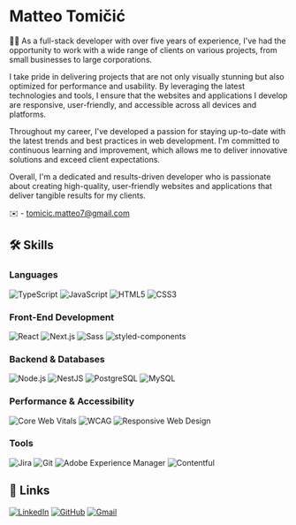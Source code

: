# Matteo Tomičić

👨‍💻 As a full-stack developer with over five years of experience, I've had the opportunity to work with a wide range of clients on various projects, from small businesses to large corporations.

I take pride in delivering projects that are not only visually stunning but also optimized for performance and usability. By leveraging the latest technologies and tools, I ensure that the websites and applications I develop are responsive, user-friendly, and accessible across all devices and platforms.

Throughout my career, I've developed a passion for staying up-to-date with the latest trends and best practices in web development. I'm committed to continuous learning and improvement, which allows me to deliver innovative solutions and exceed client expectations.

Overall, I'm a dedicated and results-driven developer who is passionate about creating high-quality, user-friendly websites and applications that deliver tangible results for my clients.

✉️ - [tomicic.matteo7@gmail.com](mailto:tomicic.matteo7@gmail.com)

## 🛠️ Skills

### Languages

![TypeScript](https://img.shields.io/badge/TypeScript-007ACC?style=for-the-badge&logo=typescript&logoColor=white)
![JavaScript](https://img.shields.io/badge/JavaScript-F7DF1E?style=for-the-badge&logo=javascript&logoColor=black)
![HTML5](https://img.shields.io/badge/HTML5-E34F26?style=for-the-badge&logo=html5&logoColor=white)
![CSS3](https://img.shields.io/badge/CSS3-1572B6?style=for-the-badge&logo=css3&logoColor=white)

### Front-End Development

![React](https://img.shields.io/badge/React-61DAFB?style=for-the-badge&logo=react&logoColor=white)
![Next.js](https://img.shields.io/badge/Next.js-000000?style=for-the-badge&logo=nextdotjs&logoColor=white)
![Sass](https://img.shields.io/badge/Sass-CC6699?style=for-the-badge&logo=sass&logoColor=white)
![styled-components](https://img.shields.io/badge/styled--components-DB7093?style=for-the-badge&logo=styled-components&logoColor=white)

### Backend & Databases

![Node.js](https://img.shields.io/badge/Node.js-43853D?style=for-the-badge&logo=node.js&logoColor=white)
![NestJS](https://img.shields.io/badge/NestJS-E0234E?style=for-the-badge&logo=nestjs&logoColor=white)
![PostgreSQL](https://img.shields.io/badge/PostgreSQL-336791?style=for-the-badge&logo=postgresql&logoColor=white)
![MySQL](https://img.shields.io/badge/MySQL-4479A1?style=for-the-badge&logo=mysql&logoColor=white)

### Performance & Accessibility

![Core Web Vitals](https://img.shields.io/badge/Core_Web_Vitals-4285F4?style=for-the-badge&logo=googlechrome&logoColor=white)
![WCAG](https://img.shields.io/badge/WCAG-008000?style=for-the-badge&logo=wcag&logoColor=white)
![Responsive Web Design](https://img.shields.io/badge/Responsive_Web_Design-FF6347?style=for-the-badge)

### Tools

![Jira](https://img.shields.io/badge/Jira-0052CC?style=for-the-badge&logo=jira&logoColor=white)
![Git](https://img.shields.io/badge/Git-F05032?style=for-the-badge&logo=git&logoColor=white)
![Adobe Experience Manager](https://img.shields.io/badge/Adobe_Experience_Manager-FF0000?style=for-the-badge&logo=adobe&logoColor=white)
![Contentful](https://img.shields.io/badge/Contentful-2478CC?style=for-the-badge&logo=contentful&logoColor=white)

## 🔗 Links

[![LinkedIn](https://img.shields.io/badge/LinkedIn-0077B5?style=for-the-badge&logo=linkedin&logoColor=white)](https://www.linkedin.com/in/matteo-tomicic/)
[![GitHub](https://img.shields.io/badge/GitHub-181717?style=for-the-badge&logo=github&logoColor=white)](https://github.com/matteoTomicic)
[![Gmail](https://img.shields.io/badge/Gmail-D14836?style=for-the-badge&logo=gmail&logoColor=white)](mailto:tomicic.matteo7@gmail.com)

